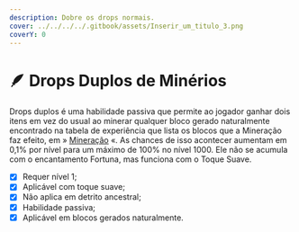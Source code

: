 ```yaml
---
description: Dobre os drops normais.
cover: ../../../../.gitbook/assets/Inserir_um_titulo_3.png
coverY: 0
---
```


# 🪶 Drops Duplos de Minérios

Drops duplos é uma habilidade passiva que permite ao jogador ganhar dois itens em vez do usual ao minerar qualquer bloco gerado naturalmente encontrado na tabela de experiência que lista os blocos que a Mineração faz efeito, em » [Mineração](broken-reference) «. As chances de isso acontecer aumentam em 0,1% por nível para um máximo de 100% no nível 1000. Ele não se acumula com o encantamento Fortuna, mas funciona com o Toque Suave.

* [x] Requer nível 1;
* [x] Aplicável com toque suave;
* [x] Não aplica em detrito ancestral;
* [x] Habilidade passiva;
* [x] Aplicável em blocos gerados naturalmente.
